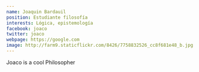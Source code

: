```yaml
---
name: Joaquin Bardauil
position: Estudiante filosofía
interests: Lógica, epistemología
facebook: joaco
twitter: joaco
webpage: https://google.com
image: http://farm9.staticflickr.com/8426/7758832526_cc8f681e48_b.jpg
---
```

Joaco is a cool Philosopher
